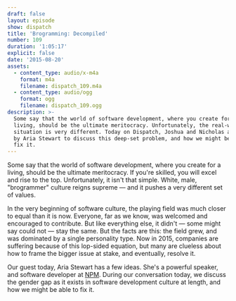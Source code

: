 ```yaml
---
draft: false
layout: episode
show: dispatch
title: 'Brogramming: Decompiled'
number: 109
duration: '1:05:17'
explicit: false
date: '2015-08-20'
assets:
  - content_type: audio/x-m4a
    format: m4a
    filename: dispatch_109.m4a
  - content_type: audio/ogg
    format: ogg
    filename: dispatch_109.ogg
description: >-
  Some say that the world of software development, where you create for a
  living, should be the ultimate meritocracy. Unfortunately, the real-world
  situation is very different. Today on Dispatch, Joshua and Nicholas are joined
  by Aria Stewart to discuss this deep-set problem, and how we might be able to
  fix it.
---
```

Some say that the world of software development, where you create for a living, should be the ultimate meritocracy. If you're skilled, you will excel and rise to the top. Unfortunately, it isn't that simple. White, male, "brogrammer" culture reigns supreme &mdash; and it pushes a very different set of values.

In the very beginning of software culture, the playing field was much closer to equal than it is now. Everyone, far as we know, was welcomed and encouraged to contribute. But like everything else, it didn't &mdash; some might say could not &mdash; stay the same. But the facts are this: the field grew, and was dominated by a single personality type. Now in 2015, companies are suffering because of this lop-sided equation, but many are clueless about how to frame the bigger issue at stake, and eventually, resolve it.

Our guest today, Aria Stewart has a few ideas. She's a powerful speaker, and software developer at [NPM](http://npmjs.com). During our conversation today, we discuss the gender gap as it exists in software development culture at length, and how we might be able to fix it.